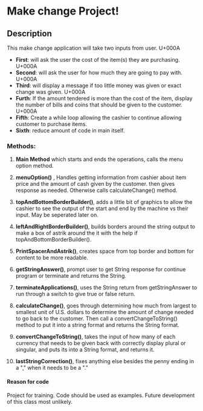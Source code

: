 # Make change Project!



## **Description**
This make change application will take two inputs from user. U+000A
* **First**: will ask the user the cost of the item(s) they are purchasing. U+000A
* **Second**: will ask the user for how much they are going to pay with. U+000A
* **Third**: will display a message if too little money was given or exact change was given. U+000A
* **Furth**: If the amount tendered is more than the cost of the item, display the number of bills and coins that should be given to the customer. U+000A
* **Fifth**: Create a while loop allowing the cashier to continue allowing customer to purchase items.
* **Sixth**: reduce amount of code in main itself.

### **Methods**:
1. **Main Method** which starts and ends the operations, calls the menu option method.

2. **menuOption()** , Handles getting information from cashier about item price and the amount of cash given by the customer.
then gives response as needed. Otherwise calls calculateChange() method.

3. **topAndBottomBorderBuilder()**, adds a little bit of graphics to allow the cashier to see the output of the start and end by the machine vs their input. May be seperated later on.

4. **leftAndRightBorderBuilder()**, builds borders around the string output to make a box of astrik around the it with the help if topAndBottomBorderBuilder().

5. **PrintSpacerAndAstrik()**, creates space from top border and bottom for content to be more readable.

6. **getStringAnswer()**, prompt user to get String response for continue program or terminate and returns the String.

7. **terminateApplications()**, uses the String return from getStringAnswer to run through a switch to give true or false return.

8. **calculateChange()**, goes through determining how much from largest to smallest unit of U.S. dollars to determine the amount of change needed to go back to the customer. Then call a convertChangeToString() method to put it into a string format and returns the String format.

9. **convertChangeToString()**, takes the input of how many of each currency that needs to be given back with correctly display plural or singular, and puts its into a String format, and returns it.

10. **lastStringCorrection()**, fixes anything else besides the penny ending in a "," when it needs to be a "."

#### **Reason for code**
Project for training.
Code should be used as examples.
Future development of this class most unlikely.
